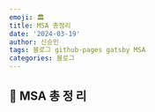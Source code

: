 ```yaml
---
emoji: 🏛️
title: MSA 총정리
date: '2024-03-19'
author: 신승민
tags: 블로그 github-pages gatsby MSA
categories: 블로그
---
```

## 🚀 MSA 총 정 리

```toc

```